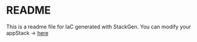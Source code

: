 # README
This is a readme file for IaC generated with StackGen.
You can modify your appStack -> [here](http://main.dev.stackgen.com/appstacks/bce68991-622e-401e-adfe-aa951b0165ca)
